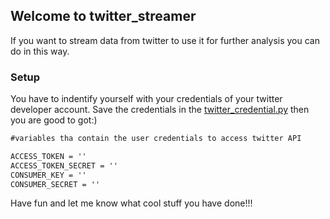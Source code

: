 ## Welcome to twitter_streamer

If you want to stream data from twitter to use it for further analysis you can do in this way. 

### Setup

You have to indentify yourself with your credentials of your twitter developer account.
Save the credentials in the [twitter_credential.py](https://github.com/Databackbone/twitter_streamer/blob/master/twitter_credentials.py) then you are good to got:)

```markdown
#variables tha contain the user credentials to access twitter API

ACCESS_TOKEN = ''
ACCESS_TOKEN_SECRET = ''
CONSUMER_KEY = ''
CONSUMER_SECRET = ''
```

Have fun and let me know what cool stuff you have done!!!

